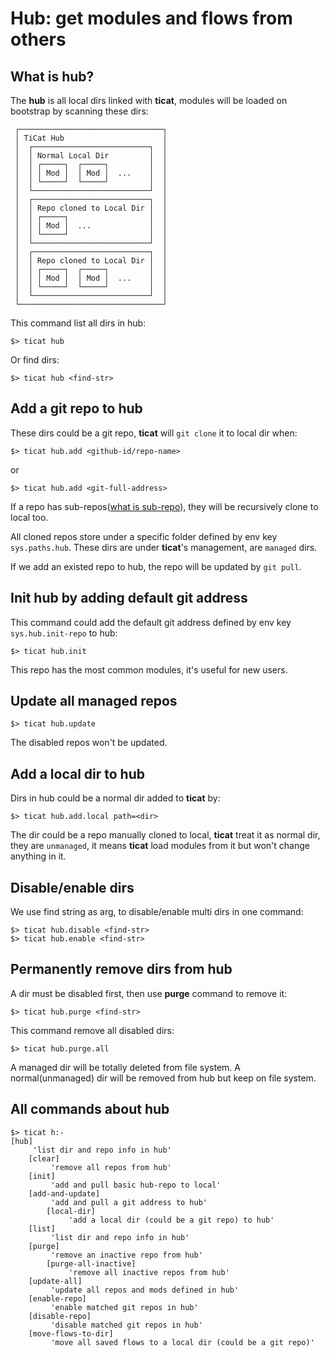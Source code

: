 # Hub: get modules and flows from others

## What is hub?
The **hub** is all local dirs linked with **ticat**,
modules will be loaded on bootstrap by scanning these dirs:
```
 ┌────────────────────────────────┐
 │ TiCat Hub                      │
 │  ┌──────────────────────────┐  │
 │  │ Normal Local Dir         │  │
 │  │ ┌─────┐  ┌─────┐         │  │
 │  │ │ Mod │  │ Mod │  ...    │  │
 │  │ └─────┘  └─────┘         │  │
 │  └──────────────────────────┘  │
 │  ┌──────────────────────────┐  │
 │  │ Repo cloned to Local Dir │  │
 │  │ ┌─────┐                  │  │
 │  │ │ Mod │  ...             │  │
 │  │ └─────┘                  │  │
 │  └──────────────────────────┘  │
 │  ┌──────────────────────────┐  │
 │  │ Repo cloned to Local Dir │  │
 │  │ ┌─────┐  ┌─────┐         │  │
 │  │ │ Mod │  │ Mod │  ...    │  │
 │  │ └─────┘  └─────┘         │  │
 │  └──────────────────────────┘  │
 └────────────────────────────────┘
```

This command list all dirs in hub:
```
$> ticat hub
```
Or find dirs:
```
$> ticat hub <find-str>
```

## Add a git repo to hub
These dirs could be a git repo, **ticat** will `git clone` it to local dir when:
```
$> ticat hub.add <github-id/repo-name>
```
or
```
$> ticat hub.add <git-full-address>
```

If a repo has sub-repos([what is sub-repo](../spec/repo-tree.md)),
they will be recursively clone to local too.

All cloned repos store under a specific folder defined by env key `sys.paths.hub`.
These dirs are under **ticat**'s management, are `managed` dirs.

If we add an existed repo to hub, the repo will be updated by `git pull`.

## Init hub by adding default git address
This command could add the default git address defined by env key `sys.hub.init-repo` to hub:
```
$> ticat hub.init
```
This repo has the most common modules, it's useful for new users.

## Update all managed repos
```
$> ticat hub.update
```
The disabled repos won't be updated.

## Add a local dir to hub
Dirs in hub could be a normal dir added to **ticat** by:
```
$> ticat hub.add.local path=<dir>
```

The dir could be a repo manually cloned to local,
**ticat** treat it as normal dir, they are `unmanaged`,
it means **ticat** load modules from it but won't change anything in it.

## Disable/enable dirs
We use find string as arg, to disable/enable multi dirs in one command:
```
$> ticat hub.disable <find-str>
$> ticat hub.enable <find-str>
```

## Permanently remove dirs from hub
A dir must be disabled first, then use **purge** command to remove it:
```
$> ticat hub.purge <find-str>
```
This command remove all disabled dirs:
```
$> ticat hub.purge.all
```

A managed dir will be totally deleted from file system.
A normal(unmanaged) dir will be removed from hub but keep on file system.

## All commands about hub
```
$> ticat h:-
[hub]
     'list dir and repo info in hub'
    [clear]
         'remove all repos from hub'
    [init]
         'add and pull basic hub-repo to local'
    [add-and-update]
         'add and pull a git address to hub'
        [local-dir]
             'add a local dir (could be a git repo) to hub'
    [list]
         'list dir and repo info in hub'
    [purge]
         'remove an inactive repo from hub'
        [purge-all-inactive]
             'remove all inactive repos from hub'
    [update-all]
         'update all repos and mods defined in hub'
    [enable-repo]
         'enable matched git repos in hub'
    [disable-repo]
         'disable matched git repos in hub'
    [move-flows-to-dir]
         'move all saved flows to a local dir (could be a git repo)'
```
